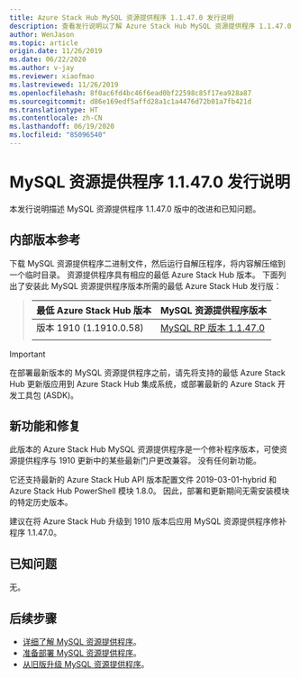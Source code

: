 ```yaml
---
title: Azure Stack Hub MySQL 资源提供程序 1.1.47.0 发行说明
description: 查看发行说明以了解 Azure Stack Hub MySQL 资源提供程序 1.1.47.0 更新中的新增功能。
author: WenJason
ms.topic: article
origin.date: 11/26/2019
ms.date: 06/22/2020
ms.author: v-jay
ms.reviewer: xiaofmao
ms.lastreviewed: 11/26/2019
ms.openlocfilehash: 8f0ac6fd4bc46f6ead0bf22598c85f17ea928a87
ms.sourcegitcommit: d86e169edf5affd28a1c1a4476d72b01a7fb421d
ms.translationtype: HT
ms.contentlocale: zh-CN
ms.lasthandoff: 06/19/2020
ms.locfileid: "85096540"
---
```

# <a name="mysql-resource-provider-11470-release-notes"></a>MySQL 资源提供程序 1.1.47.0 发行说明

本发行说明描述 MySQL 资源提供程序 1.1.47.0 版中的改进和已知问题。

## <a name="build-reference"></a>内部版本参考
下载 MySQL 资源提供程序二进制文件，然后运行自解压程序，将内容解压缩到一个临时目录。 资源提供程序具有相应的最低 Azure Stack Hub 版本。 下面列出了安装此 MySQL 资源提供程序版本所需的最低 Azure Stack Hub 发行版：

> |最低 Azure Stack Hub 版本|MySQL 资源提供程序版本|
> |-----|-----|
> |版本 1910 (1.1910.0.58)|[MySQL RP 版本 1.1.47.0](https://aka.ms/azurestackmysqlrp11470)|  
> |     |     |

> [!IMPORTANT]
> 在部署最新版本的 MySQL 资源提供程序之前，请先将支持的最低 Azure Stack Hub 更新版应用到 Azure Stack Hub 集成系统，或部署最新的 Azure Stack 开发工具包 (ASDK)。

## <a name="new-features-and-fixes"></a>新功能和修复

此版本的 Azure Stack Hub MySQL 资源提供程序是一个修补程序版本，可使资源提供程序与 1910 更新中的某些最新门户更改兼容。 没有任何新功能。

它还支持最新的 Azure Stack Hub API 版本配置文件 2019-03-01-hybrid 和 Azure Stack Hub PowerShell 模块 1.8.0。 因此，部署和更新期间无需安装模块的特定历史版本。

建议在将 Azure Stack Hub 升级到 1910 版本后应用 MySQL 资源提供程序修补程序 1.1.47.0。

## <a name="known-issues"></a>已知问题

无。

## <a name="next-steps"></a>后续步骤

- [详细了解 MySQL 资源提供程序](azure-stack-mysql-resource-provider.md)。
- [准备部署 MySQL 资源提供程序](azure-stack-mysql-resource-provider-deploy.md#prerequisites)。
- [从旧版升级 MySQL 资源提供程序](azure-stack-mysql-resource-provider-update.md)。
